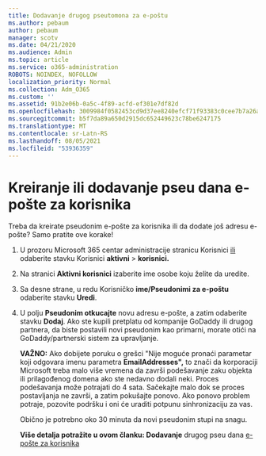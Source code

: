 ```yaml
---
title: Dodavanje drugog pseutomona za e-poštu
ms.author: pebaum
author: pebaum
manager: scotv
ms.date: 04/21/2020
ms.audience: Admin
ms.topic: article
ms.service: o365-administration
ROBOTS: NOINDEX, NOFOLLOW
localization_priority: Normal
ms.collection: Adm_O365
ms.custom: ''
ms.assetid: 91b2e06b-0a5c-4f89-acfd-ef301e7df82d
ms.openlocfilehash: 3009984f0582453cd9d37ee8240efcf71f93383c0cee7b7a26a629a963ba0091
ms.sourcegitcommit: b5f7da89a650d2915dc652449623c78be6247175
ms.translationtype: MT
ms.contentlocale: sr-Latn-RS
ms.lasthandoff: 08/05/2021
ms.locfileid: "53936359"
---
```

# <a name="create-or-add-an-email-alias-for-a-user"></a>Kreiranje ili dodavanje pseu dana e-pošte za korisnika

Treba da kreirate pseudonim e-pošte za korisnika ili da dodate još adresu e-pošte? Samo pratite ove korake!
  
1. U prozoru Microsoft 365 centar administracije stranicu Korisnici [ili](https://go.microsoft.com/fwlink/p/?linkid=834822) odaberite stavku Korisnici **aktivni**  >  **korisnici.**
    
2. Na stranici **Aktivni korisnici** izaberite ime osobe koju želite da uredite. 
    
3. Sa desne strane, u redu Korisničko **ime/Pseudonimi za e-poštu** odaberite stavku **Uredi**.
    
4. U polju **Pseudonim otkucajte** novu adresu e-pošte, a zatim odaberite stavku **Dodaj**. Ako ste kupili pretplatu od kompanije GoDaddy ili drugog partnera, da biste postavili novi pseudonim kao primarni, morate otići na GoDaddy/partnerski sistem za upravljanje. 
    
    **VAŽNO:** Ako dobijete poruku o grešci "Nije moguće pronaći parametar koji odgovara imenu parametra **EmailAddresses",** to znači da korporaciji Microsoft treba malo više vremena da završi podešavanje zaku objekta ili prilagođenog domena ako ste nedavno dodali neki. Proces podešavanja može potrajati do 4 sata. Sačekajte malo dok se proces postavljanja ne završi, a zatim pokušajte ponovo. Ako ponovo problem potraje, pozovite podršku i oni će uraditi potpunu sinhronizaciju za vas.
    
    Obično je potrebno oko 30 minuta da novi pseudonim stupi na snagu.
    
    **Više detalja potražite u ovom članku: Dodavanje** drugog pseu dana [e-pošte za korisnika](https://docs.microsoft.com/microsoft-365/admin/email/add-another-email-alias-for-a-user)
    


